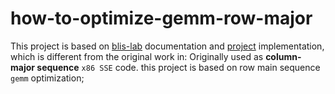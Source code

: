 # how-to-optimize-gemm-row-major

This project is based on [blis-lab](https://github.com/flame/blislab) documentation and [project](https://github.com/flame/how-to-optimize-gemm) implementation, which is different from the original work in:
Originally used as **column-major sequence** `x86 SSE` code. this project is based on row main sequence `gemm` optimization;
